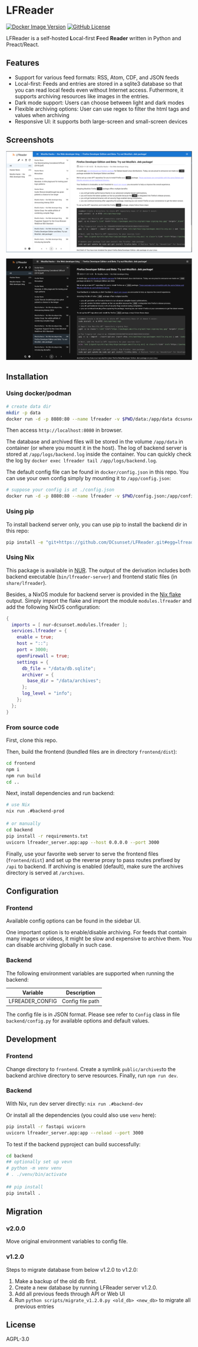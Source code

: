 # LFReader

[![Docker Image Version](https://img.shields.io/docker/v/dcsunset/lfreader?label=docker)](https://hub.docker.com/r/dcsunset/lfreader)
[![GitHub License](https://img.shields.io/github/license/DCsunset/LFReader)](https://github.com/DCsunset/LFReader)


LFReader is a self-hosted **L**ocal-first **F**eed **Reader** written in Python and Preact/React.

## Features

- Support for various feed formats: RSS, Atom, CDF, and JSON feeds
- Local-first: Feeds and entries are stored in a sqlite3 database so that you can read local feeds even without Internet access. Futhermore, it supports archiving resources like images in the entries.
- Dark mode support: Users can choose between light and dark modes
- Flexible archiving options: User can use regex to filter the html tags and values when archiving
- Responsive UI: it supports both large-screen and small-screen devices

## Screenshots

![light](docs/screenshots/light.png)

![dark](docs/screenshots/dark.png)

## Installation

### Using docker/podman

```sh
# create data dir
mkdir -p data
docker run -d -p 8080:80 --name lfreader -v $PWD/data:/app/data dcsunset/lfreader
```

Then access `http://localhost:8080` in browser.

The database and archived files will be stored in the volume `/app/data` in container (or where you mount it in the host).
The log of backend server is stored at `/app/logs/backend.log` inside the container.
You can quickly check the log by `docker exec lfreader tail /app/logs/backend.log`.

The default config file can be found in `docker/config.json` in this repo.
You can use your own config simply by mounting it to `/app/config.json`:
```sh
# suppose your config is at ./config.json
docker run -d -p 8080:80 --name lfreader -v $PWD/config.json:/app/config.json -v $PWD/data:/app/data dcsunset/lfreader
```


### Using pip

To install backend server only, you can use pip to install the backend dir in this repo:

```sh
pip install -e "git+https://github.com/DCsunset/LFReader.git#egg=lfreader_server&subdirectory=backend"
```

### Using Nix

This package is available in [NUR](https://nur.nix-community.org/repos/dcsunset/).
The output of the derivation includes both backend executable (`bin/lfreader-server`)
and frontend static files (in `share/lfreader`).

Besides, a NixOS module for backend server is provided in the [Nix flake](https://github.com/DCsunset/nur-packages) output.
Simply import the flake and import the module `modules.lfreader` and add the following NixOS configuration:
```nix
{
  imports = [ nur-dcsunset.modules.lfreader ];
  services.lfreader = {
    enable = true;
    host = "::";
    port = 3000;
    openFirewall = true;
    settings = {
      db_file = "/data/db.sqlite";
      archiver = {
        base_dir = "/data/archives";
      };
      log_level = "info";
    };
  };
}
```



### From source code

First, clone this repo.

Then, build the frontend (bundled files are in directory `frontend/dist`):

```sh
cd frontend
npm i
npm run build
cd ..
```

Next, install dependencies and run backend:

```sh
# use Nix
nix run .#backend-prod

# or manually
cd backend
pip install -r requirements.txt
uvicorn lfreader_server.app:app --host 0.0.0.0 --port 3000
```

Finally, use your favorite web server to serve the frontend files (`frontend/dist`)
and set up the reverse proxy to pass routes prefixed by `/api` to backend.
If archiving is enabled (default), make sure the archives directory is served at `/archives`.

## Configuration

### Frontend

Available config options can be found in the sidebar UI.

One important option is to enable/disable archiving.
For feeds that contain many images or videos, it might be slow and expensive to archive them.
You can disable archiving globally in such case.

### Backend

The following environment variables are supported when running the backend:

| Variable        | Description      |
|-----------------|------------------|
| LFREADER_CONFIG | Config file path |


The config file is in JSON format.
Please see refer to `Config` class in file `backend/config.py` for available options and default values.


## Development

### Frontend

Change directory to `frontend`.
Create a symlink `public/archives`to the backend archive directory to serve resources.
Finally, run `npm run dev`.

### Backend

With Nix, run dev server directly: `nix run .#backend-dev`

Or install all the dependencies (you could also use `venv` here):

```sh
pip install -r fastapi uvicorn
uvicorn lfreader_server.app:app --reload --port 3000
```

To test if the backend pyproject can build successfully:

```sh
cd backend
## optionally set up vevn
# python -m venv venv
# . ./venv/bin/activate

## pip install
pip install .
```

## Migration

### v2.0.0

Move original environment variables to config file.

### v1.2.0

Steps to migrate database from below v1.2.0 to v1.2.0:
1. Make a backup of the old db first.
2. Create a new database by running LFReader server v1.2.0.
3. Add all previous feeds through API or Web UI
4. Run `python scripts/migrate_v1.2.0.py <old_db> <new_db>` to migrate all previous entries

## License

AGPL-3.0

